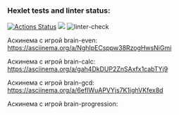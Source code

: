 ### Hexlet tests and linter status:
[![Actions Status](https://github.com/MONDAYMIND/frontend-project-lvl1/workflows/hexlet-check/badge.svg)](https://github.com/MONDAYMIND/frontend-project-lvl1/actions)
<a href="https://codeclimate.com/github/codeclimate/codeclimate/maintainability"><img src="https://api.codeclimate.com/v1/badges/a99a88d28ad37a79dbf6/maintainability" /></a>
![linter-check](https://github.com/MONDAYMIND/frontend-project-lvl1/actions/workflows/linter-check.yml/badge.svg)

Аскинема с игрой brain-even:
https://asciinema.org/a/NghIpECsppw38RzogHwsNiGmi

Аскинема с игрой brain-calc:
https://asciinema.org/a/gah4DkDUP2ZnSAxfx1cabTYj9

Аскинема с игрой brain-gcd:
https://asciinema.org/a/6efIWuAPVYjs7K1ighVKfex8d

Аскинема с игрой brain-progression:

